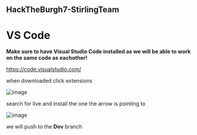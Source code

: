 ## HackTheBurgh7-StirlingTeam

# VS Code
**Make sure to have Visual Studio Code installed as we will be able to work on the same code as eachother!**

https://code.visualstudio.com/

when downloaded
click extensions

![image](https://user-images.githubusercontent.com/38226871/110156522-fade0c80-7dde-11eb-9fec-892d0af54500.png)

search for live and install the one the arrow is pointing to

![image](https://user-images.githubusercontent.com/38226871/110156545-02051a80-7ddf-11eb-8de2-82521e55e86b.png)

we will push to the **Dev** branch

